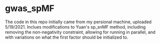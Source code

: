# gwas_spMF

The code in this repo initially came from my persional machine, uploaded 5/19/2021.
Inclues modifications to Yuan's sp_snMF method, including removing the non-negativity constraint, allowing for running in parallel, and with variations on what the first factor should be initialized to.

